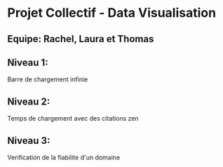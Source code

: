 # Projet Collectif - Data Visualisation

## Equipe: Rachel, Laura et Thomas

## Niveau 1:

Barre de chargement infinie

## Niveau 2:

Temps de chargement avec des citations zen

## Niveau 3:

Verification de la fiabilite d'un domaine
